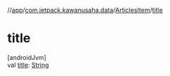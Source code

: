 //[app](../../../index.md)/[com.jetpack.kawanusaha.data](../index.md)/[ArticlesItem](index.md)/[title](title.md)

# title

[androidJvm]\
val [title](title.md): [String](https://kotlinlang.org/api/latest/jvm/stdlib/kotlin/-string/index.html)
